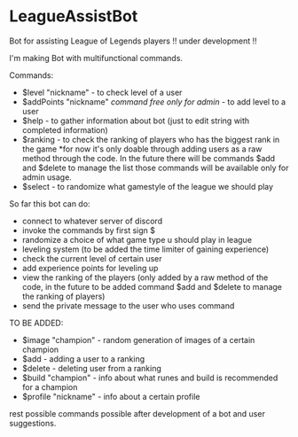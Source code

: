 # LeagueAssistBot
Bot for assisting League of Legends players !! under development !!

I'm making Bot with multifunctional commands.

Commands:
- $level "nickname" - to check level of a user
- $addPoints "nickname" *command free only for admin* - to add level to a user
- $help - to gather information about bot (just to edit string with completed information)
- $ranking - to check the ranking of players who has the biggest rank in the game *for now it's only doable through adding users as a raw method through the code. In the future there will be commands $add and $delete to manage the list those commands will be available only for admin usage.
- $select - to randomize what gamestyle of the league we should play

So far this bot can do:
- connect to whatever server of discord
- invoke the commands by first sign $
- randomize a choice of what game type u should play in league
- leveling system (to be added the time limiter of gaining experience)
- check the current level of certain user
- add experience points for leveling up
- view the ranking of the players (only added by a raw method of the code, in the future to be added command $add and $delete to manage the ranking of players)
- send the private message to the user who uses command

TO BE ADDED:
- $image "champion" - random generation of images of a certain champion
- $add - adding a user to a ranking
- $delete - deleting user from a ranking
- $build "champion" - info about what runes and build is recommended for a champion
- $profile "nickname" - info about a certain profile

rest possible commands possible after development of a bot and user suggestions.

